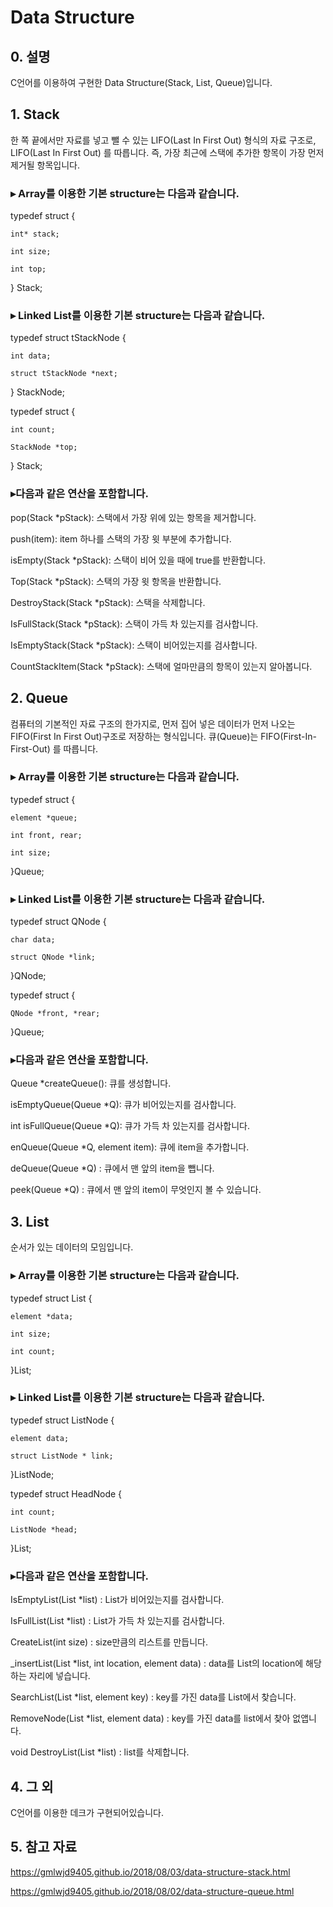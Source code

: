 # Data Structure

## 0. 설명
C언어를 이용하여 구현한 Data Structure(Stack, List, Queue)입니다.


## 1. Stack
한 쪽 끝에서만 자료를 넣고 뺄 수 있는 LIFO(Last In First Out) 형식의 자료 구조로, LIFO(Last In First Out) 를 따릅니다. 즉, 가장 최근에 스택에 추가한 항목이 가장 먼저 제거될 항목입니다. 

### ▸ Array를 이용한 기본 structure는 다음과 같습니다.

typedef struct {

	int* stack;

	int size;
	
	int top;

} Stack;

### ▸ Linked List를 이용한 기본 structure는 다음과 같습니다.

typedef struct tStackNode { 

	int data; 
	
	struct tStackNode *next; 

} StackNode;

typedef struct { 

	int count; 
	
	StackNode *top; 

} Stack;

### ▸다음과 같은 연산을 포함합니다.
pop(Stack *pStack): 스택에서 가장 위에 있는 항목을 제거합니다.

push(item): item 하나를 스택의 가장 윗 부분에 추가합니다.

isEmpty(Stack *pStack): 스택이 비어 있을 때에 true를 반환합니다.

Top(Stack *pStack): 스택의 가장 윗 항목을 반환합니다.

DestroyStack(Stack *pStack): 스택을 삭제합니다.

IsFullStack(Stack *pStack): 스택이 가득 차 있는지를 검사합니다.

IsEmptyStack(Stack *pStack): 스택이 비어있는지를 검사합니다.

CountStackItem(Stack *pStack): 스택에 얼마만큼의 항목이 있는지 알아봅니다.


## 2. Queue
컴퓨터의 기본적인 자료 구조의 한가지로, 먼저 집어 넣은 데이터가 먼저 나오는 FIFO(First In First Out)구조로 저장하는 형식입니다. 큐(Queue)는 FIFO(First-In-First-Out) 를 따릅니다.

### ▸ Array를 이용한 기본 structure는 다음과 같습니다.

typedef struct {

	element *queue;
	
	int front, rear;
	
	int size;

}Queue;

### ▸ Linked List를 이용한 기본 structure는 다음과 같습니다.

typedef struct QNode {

	char data;
	
	struct QNode *link;

}QNode;


typedef struct {

	QNode *front, *rear;

}Queue;

### ▸다음과 같은 연산을 포함합니다.
Queue *createQueue(): 큐를 생성합니다.

isEmptyQueue(Queue *Q): 큐가 비어있는지를 검사합니다.

int isFullQueue(Queue *Q): 큐가 가득 차 있는지를 검사합니다.

enQueue(Queue *Q, element item): 큐에 item을 추가합니다.

deQueue(Queue *Q) : 큐에서 맨 앞의 item을 뺍니다.

peek(Queue *Q) : 큐에서 맨 앞의 item이 무엇인지 볼 수 있습니다.



## 3. List
순서가 있는 데이터의 모임입니다.

### ▸ Array를 이용한 기본 structure는 다음과 같습니다.

typedef struct List {

	element *data;
	
	int size;
	
	int count;

}List;

### ▸ Linked List를 이용한 기본 structure는 다음과 같습니다.

typedef struct ListNode {

	element data;
	
	struct ListNode * link;

}ListNode;

typedef struct HeadNode {

	int count;
	
	ListNode *head;

}List;

### ▸다음과 같은 연산을 포함합니다.
IsEmptyList(List *list) : List가 비어있는지를 검사합니다.

IsFullList(List *list) : List가 가득 차 있는지를 검사합니다.

CreateList(int size) : size만큼의 리스트를 만듭니다.

_insertList(List *list, int location, element data) : data를 List의 location에 해당하는 자리에 넣습니다.

SearchList(List *list, element key) : key를 가진 data를 List에서 찾습니다.

RemoveNode(List *list, element data) : key를 가진 data를 list에서 찾아 없앱니다.

void DestroyList(List *list) : list를 삭제합니다.



## 4. 그 외
C언어를 이용한 데크가 구현되어있습니다.



## 5. 참고 자료
https://gmlwjd9405.github.io/2018/08/03/data-structure-stack.html

https://gmlwjd9405.github.io/2018/08/02/data-structure-queue.html
